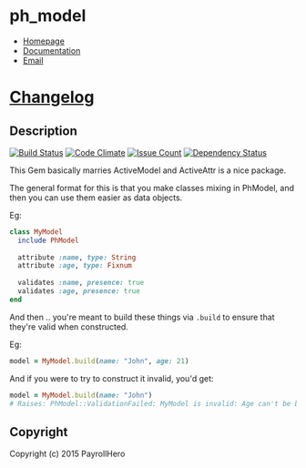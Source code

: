 # ph_model

* [Homepage](https://rubygems.org/gems/ph_model)
* [Documentation](http://rubydoc.info/gems/ph_model/frames)
* [Email](mailto:piotr@payrollhero.com)
# [Changelog](CHANGELOG.md)

## Description

[![Build Status](https://travis-ci.org/payrollhero/ph_model.svg?branch=master)](https://travis-ci.org/payrollhero/ph_model)
[![Code Climate](https://codeclimate.com/github/payrollhero/ph_model/badges/gpa.svg)](https://codeclimate.com/github/payrollhero/ph_model)
[![Issue Count](https://codeclimate.com/github/payrollhero/ph_model/badges/issue_count.svg)](https://codeclimate.com/github/payrollhero/ph_model)
[![Dependency Status](https://gemnasium.com/payrollhero/ph_model.svg)](https://gemnasium.com/payrollhero/ph_model)

This Gem basically marries ActiveModel and ActiveAttr is a nice package.

The general format for this is that you make classes mixing in PhModel, and then you can use them easier
as data objects.

Eg:
```ruby
class MyModel
  include PhModel
  
  attribute :name, type: String
  attribute :age, type: Fixnum
  
  validates :name, presence: true
  validates :age, presence: true
end
```

And then .. you're meant to build these things via `.build` to ensure that they're valid when constructed.

Eg:
```ruby
model = MyModel.build(name: "John", age: 21)
```

And if you were to try to construct it invalid, you'd get:

```ruby
model = MyModel.build(name: "John")
# Raises: PhModel::ValidationFailed: MyModel is invalid: Age can't be blank
```

## Copyright

Copyright (c) 2015 PayrollHero
